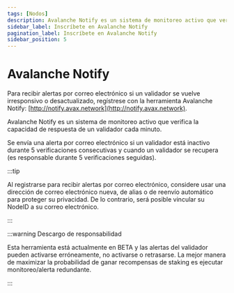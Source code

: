 ```yaml
---
tags: [Nodos]
description: Avalanche Notify es un sistema de monitoreo activo que verifica la capacidad de respuesta de un validador cada minuto. Para recibir alertas por correo electrónico si un validador se vuelve irresponsivo o desactualizado, regístrese con la herramienta Avalanche Notify.
sidebar_label: Inscríbete en Avalanche Notify
pagination_label: Inscríbete en Avalanche Notify
sidebar_position: 5
---
```


# Avalanche Notify

Para recibir alertas por correo electrónico si un validador se vuelve irresponsivo o desactualizado, regístrese con la herramienta Avalanche Notify:
[http://notify.avax.network](http://notify.avax.network).

Avalanche Notify es un sistema de monitoreo activo que verifica la capacidad de respuesta de un validador cada minuto.

Se envía una alerta por correo electrónico si un validador está inactivo durante 5 verificaciones consecutivas y cuando un validador se recupera (es responsable durante 5 verificaciones seguidas).

:::tip

Al registrarse para recibir alertas por correo electrónico, considere usar una dirección de correo electrónico nueva, de alias o de reenvío automático para proteger su privacidad. De lo contrario, será posible vincular su NodeID a su correo electrónico.

:::

:::warning Descargo de responsabilidad

Esta herramienta está actualmente en BETA y las alertas del validador pueden activarse erróneamente, no activarse o retrasarse. La mejor manera de maximizar la probabilidad de ganar recompensas de staking es ejecutar monitoreo/alerta redundante.

:::
